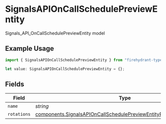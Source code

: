 # SignalsAPIOnCallSchedulePreviewEntity

Signals_API_OnCallSchedulePreviewEntity model

## Example Usage

```typescript
import { SignalsAPIOnCallSchedulePreviewEntity } from "firehydrant-typescript-sdk/models/components";

let value: SignalsAPIOnCallSchedulePreviewEntity = {};
```

## Fields

| Field                                                                                                                                                            | Type                                                                                                                                                             | Required                                                                                                                                                         | Description                                                                                                                                                      |
| ---------------------------------------------------------------------------------------------------------------------------------------------------------------- | ---------------------------------------------------------------------------------------------------------------------------------------------------------------- | ---------------------------------------------------------------------------------------------------------------------------------------------------------------- | ---------------------------------------------------------------------------------------------------------------------------------------------------------------- |
| `name`                                                                                                                                                           | *string*                                                                                                                                                         | :heavy_minus_sign:                                                                                                                                               | N/A                                                                                                                                                              |
| `rotations`                                                                                                                                                      | [components.SignalsAPIOnCallSchedulePreviewEntityRotationPreviewEntity](../../models/components/signalsapioncallschedulepreviewentityrotationpreviewentity.md)[] | :heavy_minus_sign:                                                                                                                                               | N/A                                                                                                                                                              |